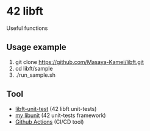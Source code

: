 # 42 libft

Useful functions

## Usage example

1. git clone https://github.com/Masaya-Kamei/libft.git
2. cd libft/sample
3. ./run_sample.sh

## Tool

- [libft-unit-test](https://github.com/alelievr/libft-unit-test) (42 libft unit-tests)
- [my libunit](https://github.com/Masaya-Kamei/libunit) (42 unit-tests framework)
- [Github Actions](https://docs.github.com/ja/actions) (CI/CD tool)
